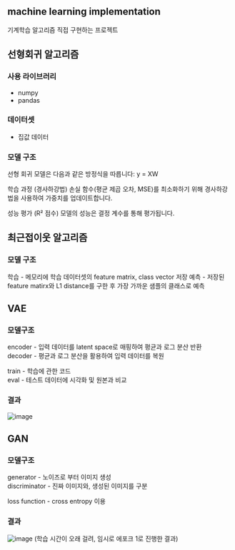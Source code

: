 ## machine learning implementation
기계학습 알고리즘 직접 구현하는 프로젝트

## 선형회귀 알고리즘
### 사용 라이브러리
- numpy
- pandas

### 데이터셋
- 집값 데이터

### 모델 구조
선형 회귀 모델은 다음과 같은 방정식을 따릅니다:
y = XW

학습 과정 (경사하강법)
손실 함수(평균 제곱 오차, MSE)를 최소화하기 위해 경사하강법을 사용하여 가중치를 업데이트합니다.

성능 평가 (R² 점수)
모델의 성능은 결정 계수를 통해 평가됩니다.

## 최근접이웃 알고리즘
### 모델 구조
학습 - 메모리에 학습 데이터셋의 feature matrix, class vector 저장
예측 - 저장된 feature matirx와 L1 distance를 구한 후 가장 가까운 샘플의 클래스로 예측

## VAE
### 모델구조
encoder - 입력 데이터를 latent space로 매핑하여 평균과 로그 분산 반환  
decoder - 평균과 로그 분산을 활용하여 입력 데이터를 복원  

train - 학습에 관한 코드  
eval - 테스트 데이터에 시각화 및 원본과 비교

### 결과
![image](https://github.com/user-attachments/assets/893299c6-e1dc-4f39-87c1-0f909c4bbfa0)

## GAN
### 모델구조
generator - 노이즈로 부터 이미지 생성  
discriminator - 진짜 이미지와, 생성된 이미지를 구분  

loss function - cross entropy 이용  

### 결과
![image](https://github.com/user-attachments/assets/948a25a3-5b9a-4871-a7ec-9ba969c58f5a)
(학습 시간이 오래 걸려, 임시로 에포크 1로 진행한 결과)
